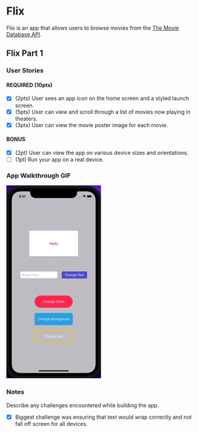 # Flix

Flix is an app that allows users to browse movies from the [The Movie Database API](http://docs.themoviedb.apiary.io/#).

## Flix Part 1

### User Stories

#### REQUIRED (10pts)
- [X] (2pts) User sees an app icon on the home screen and a styled launch screen.
- [X] (5pts) User can view and scroll through a list of movies now playing in theaters.
- [X] (3pts) User can view the movie poster image for each movie.

#### BONUS
- [X] (2pt) User can view the app on various device sizes and orientations.
- [ ] (1pt) Run your app on a real device.

### App Walkthrough GIF


<img src="https://github.com/SarahTamayao/flixster-6/blob/39dbd04dbb90637d596c9187ba212c3c28b0fdfc/gif.gif" width=250><br>

### Notes
Describe any challenges encountered while building the app.

- [X] Biggest challenge was ensuring that text would wrap correctly and not fall off screen for all devices.
